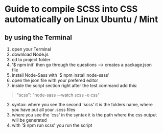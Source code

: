 
# Guide to compile SCSS into CSS automatically on Linux Ubuntu / Mint

## by using the Terminal

1. open your Terminal
2. download Node.js
3. cd to project folder
4. '$ npm init' then go through the questions --> creates a package.json file
5. install Node-Sass with '$ npm install node-sass'
6. open the json file with your prefered editor
  1. inside the script section right after the test command add this:
  > "scss": "node-sass --watch scss -o css"
  2. syntax: where you see the second 'scss' it is the folders name, where you have put all your .scss files
  3. where you see the 'css' in the syntax it is the path where the css output will be generated
7. with '$ npm run scss' you run the script
